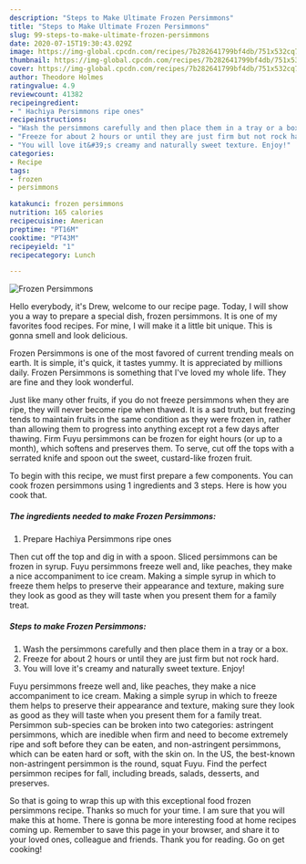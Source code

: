 ```yaml
---
description: "Steps to Make Ultimate Frozen Persimmons"
title: "Steps to Make Ultimate Frozen Persimmons"
slug: 99-steps-to-make-ultimate-frozen-persimmons
date: 2020-07-15T19:30:43.029Z
image: https://img-global.cpcdn.com/recipes/7b282641799bf4db/751x532cq70/frozen-persimmons-recipe-main-photo.jpg
thumbnail: https://img-global.cpcdn.com/recipes/7b282641799bf4db/751x532cq70/frozen-persimmons-recipe-main-photo.jpg
cover: https://img-global.cpcdn.com/recipes/7b282641799bf4db/751x532cq70/frozen-persimmons-recipe-main-photo.jpg
author: Theodore Holmes
ratingvalue: 4.9
reviewcount: 41382
recipeingredient:
- " Hachiya Persimmons ripe ones"
recipeinstructions:
- "Wash the persimmons carefully and then place them in a tray or a box."
- "Freeze for about 2 hours or until they are just firm but not rock hard."
- "You will love it&#39;s creamy and naturally sweet texture. Enjoy!"
categories:
- Recipe
tags:
- frozen
- persimmons

katakunci: frozen persimmons 
nutrition: 165 calories
recipecuisine: American
preptime: "PT16M"
cooktime: "PT43M"
recipeyield: "1"
recipecategory: Lunch

---
```



![Frozen Persimmons](https://img-global.cpcdn.com/recipes/7b282641799bf4db/751x532cq70/frozen-persimmons-recipe-main-photo.jpg)

Hello everybody, it's Drew, welcome to our recipe page. Today, I will show you a way to prepare a special dish, frozen persimmons. It is one of my favorites food recipes. For mine, I will make it a little bit unique. This is gonna smell and look delicious.

Frozen Persimmons is one of the most favored of current trending meals on earth. It is simple, it's quick, it tastes yummy. It is appreciated by millions daily. Frozen Persimmons is something that I've loved my whole life. They are fine and they look wonderful.

Just like many other fruits, if you do not freeze persimmons when they are ripe, they will never become ripe when thawed. It is a sad truth, but freezing tends to maintain fruits in the same condition as they were frozen in, rather than allowing them to progress into anything except rot a few days after thawing. Firm Fuyu persimmons can be frozen for eight hours (or up to a month), which softens and preserves them. To serve, cut off the tops with a serrated knife and spoon out the sweet, custard-like frozen fruit.


To begin with this recipe, we must first prepare a few components. You can cook frozen persimmons using 1 ingredients and 3 steps. Here is how you cook that.

<!--inarticleads1-->

##### The ingredients needed to make Frozen Persimmons:

1. Prepare  Hachiya Persimmons ripe ones


Then cut off the top and dig in with a spoon. Sliced persimmons can be frozen in syrup. Fuyu persimmons freeze well and, like peaches, they make a nice accompaniment to ice cream. Making a simple syrup in which to freeze them helps to preserve their appearance and texture, making sure they look as good as they will taste when you present them for a family treat. 

<!--inarticleads2-->

##### Steps to make Frozen Persimmons:

1. Wash the persimmons carefully and then place them in a tray or a box.
1. Freeze for about 2 hours or until they are just firm but not rock hard.
1. You will love it&#39;s creamy and naturally sweet texture. Enjoy!


Fuyu persimmons freeze well and, like peaches, they make a nice accompaniment to ice cream. Making a simple syrup in which to freeze them helps to preserve their appearance and texture, making sure they look as good as they will taste when you present them for a family treat. Persimmon sub-species can be broken into two categories: astringent persimmons, which are inedible when firm and need to become extremely ripe and soft before they can be eaten, and non-astringent persimmons, which can be eaten hard or soft, with the skin on. In the US, the best-known non-astringent persimmon is the round, squat Fuyu. Find the perfect persimmon recipes for fall, including breads, salads, desserts, and preserves. 

So that is going to wrap this up with this exceptional food frozen persimmons recipe. Thanks so much for your time. I am sure that you will make this at home. There is gonna be more interesting food at home recipes coming up. Remember to save this page in your browser, and share it to your loved ones, colleague and friends. Thank you for reading. Go on get cooking!
